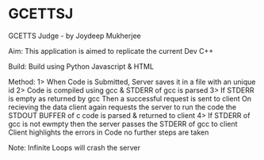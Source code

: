 # GCETTSJ
GCETTS Judge  - by Joydeep Mukherjee

Aim: This application is aimed to replicate the current Dev C++

Build: Build using Python Javascript & HTML

Method: 1> When Code is Submitted, Server saves it in a file with an unique id
        2> Code is compiled using gcc & STDERR of gcc is parsed
        3> If STDERR is empty as returned by gcc
             Then a successful request is sent to client
             On recieving the data client again requests the server 
             to run the code
             the STDOUT BUFFER of c code is parsed & returned to client
        4> If STDERR of gcc is not ewmpty then
             the server passes the STDERR of gcc to client
             Client highlights the errors in Code
             no further steps are taken
             
 Note: Infinite Loops will crash the server
